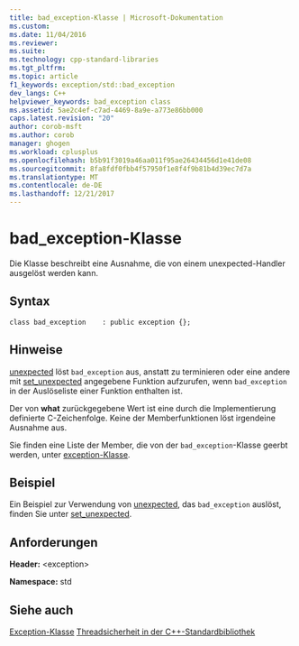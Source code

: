 ```yaml
---
title: bad_exception-Klasse | Microsoft-Dokumentation
ms.custom: 
ms.date: 11/04/2016
ms.reviewer: 
ms.suite: 
ms.technology: cpp-standard-libraries
ms.tgt_pltfrm: 
ms.topic: article
f1_keywords: exception/std::bad_exception
dev_langs: C++
helpviewer_keywords: bad_exception class
ms.assetid: 5ae2c4ef-c7ad-4469-8a9e-a773e86bb000
caps.latest.revision: "20"
author: corob-msft
ms.author: corob
manager: ghogen
ms.workload: cplusplus
ms.openlocfilehash: b5b91f3019a46aa011f95ae26434456d1e41de08
ms.sourcegitcommit: 8fa8fdf0fbb4f57950f1e8f4f9b81b4d39ec7d7a
ms.translationtype: MT
ms.contentlocale: de-DE
ms.lasthandoff: 12/21/2017
---
```

# <a name="badexception-class"></a>bad_exception-Klasse
Die Klasse beschreibt eine Ausnahme, die von einem unexpected-Handler ausgelöst werden kann.  
  
## <a name="syntax"></a>Syntax  
  
```  
class bad_exception    : public exception {};  
```  
  
## <a name="remarks"></a>Hinweise  
 [unexpected](../standard-library/exception-functions.md#unexpected) löst `bad_exception` aus, anstatt zu terminieren oder eine andere mit [set_unexpected](../standard-library/exception-functions.md#set_unexpected) angegebene Funktion aufzurufen, wenn `bad_exception` in der Auslöseliste einer Funktion enthalten ist.  
  
 Der von **what** zurückgegebene Wert ist eine durch die Implementierung definierte C-Zeichenfolge. Keine der Memberfunktionen löst irgendeine Ausnahme aus.  
  
 Sie finden eine Liste der Member, die von der `bad_exception`-Klasse geerbt werden, unter [exception-Klasse](../standard-library/exception-class.md).  
  
## <a name="example"></a>Beispiel  
 Ein Beispiel zur Verwendung von [unexpected](../standard-library/exception-functions.md#unexpected), das `bad_exception` auslöst, finden Sie unter [set_unexpected](../standard-library/exception-functions.md#set_unexpected).  
  
## <a name="requirements"></a>Anforderungen  
 **Header:** \<exception>  
  
 **Namespace:** std  
  
## <a name="see-also"></a>Siehe auch  
[Exception-Klasse](../standard-library/exception-class.md) [Threadsicherheit in der C++-Standardbibliothek](../standard-library/thread-safety-in-the-cpp-standard-library.md)

